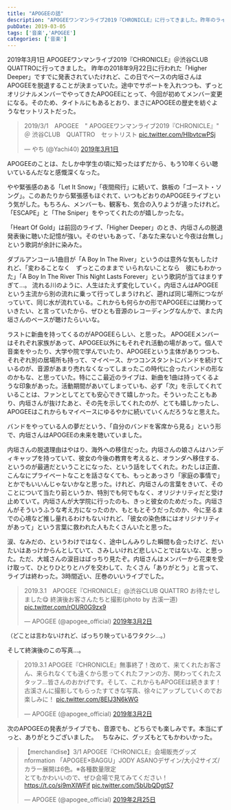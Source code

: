```yaml
---
title: "APOGEEの話"
description: "APOGEEワンマンライブ2019『CHRONICLE』に行ってきました。昨年のライブですでに発表されていたけれど、この日でベースの内垣さんはAPOGEEを脱退することが決まっていた。そのため、タイトルにもあるとおり、まさにAPOGEEの歴史を紡ぐようなセットリストだった。"
pubDate: 2019-03-05
tags: ['音楽','APOGEE']
categories: ['音楽']
---
```


2019年3月1日 APOGEEワンマンライブ2019『CHRONICLE』＠渋谷CLUB QUATTROに行ってきました。 昨年の2018年9月22日に行われた「Higher Deeper」ですでに発表されていたけれど、この日でベースの内垣さんはAPOGEEを脱退することが決まっていた。途中でサポートを入れつつも、ずっとオリジナルメンバーでやってきたAPOGEEにとって、今回が初めてメンバー変更になる。そのため、タイトルにもあるとおり、まさにAPOGEEの歴史を紡ぐようなセットリストだった。
<blockquote class="twitter-tweet" data-lang="ja"> <p dir="ltr" lang="ja">2019/3/1　APOGEE　" APOGEEワンマンライブ2019『CHRONICLE』"　＠ 渋谷CLUB　QUATTRO　セットリスト <a href="https://t.co/HIbvtcwPSj">pic.twitter.com/HIbvtcwPSj</a></p> — やち (@Yachi40) <a href="https://twitter.com/Yachi40/status/1101511202503458817?ref_src=twsrc%5Etfw">2019年3月1日</a></blockquote> <script async src="https://platform.twitter.com/widgets.js" charset="utf-8"></script> 
APOGEEのことは、たしか中学生の頃に知ったはずだから、もう10年くらい聴いているんだなと感慨深くなった。

やや緊張感のある「Let It Snow」「夜間飛行」に続いて、鉄板の「ゴースト・ソング」。このあたりから緊張感もほぐれて、いつもどおりのAPOGEEライブという気がした。もちろん、メンバーも、観客も、気合の入りようが違ったけれど。「ESCAPE」と「The Sniper」をやってくれたのが嬉しかったな。

「Heart Of Gold」は前回のライブ、「Higher Deeper」のとき、内垣さんの脱退発表後に聴いた記憶が強い。そのせいもあって、「あなた来ないと今夜は台無し」という歌詞が余計に染みた。

ダブルアンコール1曲目が「A Boy In The River」というのは意外な気もしたけれど、「変わることなく　ずっとこのままで いられないことなら　彼にもわかった」「A Boy In The River This Night Lasts Forever」という歌詞が当てはまりすぎて…。
流れる川のように、人生はたえず変化していく。内垣さんはAPOGEEという主流から別の流れに乗って行ってしまうけれど、遡れば同じ場所につながっていて、同じ水が流れている。これからも何らかの形でAPOGEEには関わっていきたい、と言っていたから、ぜひとも音源のレコーディングなんかで、また内垣さんのベースが聴けたらいいな。

ラストに新曲を持ってくるのがAPOGEEらしい、と思った。
APOGEEメンバーはそれぞれ家族があって、APOGEE以外にもそれぞれ活動の場があって。個人で音楽をやったり、大学や院で学んでいたり、APOGEEという主体がありつつも、それぞれ別の居場所も持って、マイペース、かつコンスタントにバンドを続けているのが、音源があまり売れなくなってしまったこの時代に合ったバンドの形なのかもな、と思っていた。特にここ最近のライブは、新曲を1曲は持ってくるような印象があった。活動期間があいてしまっていも、必ず「次」を示してくれていることは、ファンとしてとても安心できて嬉しかった。そういったこともあり、内垣さんが抜けたあと、その先を示してくれたのが、とても嬉しかったし、APOGEEはこれからもマイペースにゆるやかに続いていくんだろうなと思えた。

バンドをやっている人の夢だという、「自分のバンドを客席から見る」という形で、内垣さんはAPOGEEの未来を聴いていました。

内垣さんの脱退理由はやはり、海外への移住だった。内垣さんの娘さんはハンディキャップを持っていて、彼女の今後の教育を考えると、オランダへ移住する、というのが最適だということになった、という話をしてくれた。わたしは正直、こんなにプライベートなことを話さなくても、もっとあっさり「家庭の事情で」とかでもいいんじゃないかなと思った。けれど、内垣さんの言葉をきいて、そのことについて当たり前というか、特別でも何でもなく、オリジナリティだと受け止めていて。内垣さんが大学院に行ったのも、きっと彼女のためだった。内垣さんがそういうふうな考え方になったのか、もともとそうだったのか、今に至るまでの心境など推し量れるわけもないけれど、「彼女の染色体にはオリジナリティがあって」という言葉に救われた人もたくさんいたと思った。

涙、なみだの、というわけではなく、途中しんみりした瞬間も会ったけど、だいたいはあっけからんとしていて、さみしいけれど悲しいことではないな、と思った。ただ、大城さんの涙目はばっちり見たぞ。内垣さんはメンバーから花束を受け取って、ひとりひとりとハグを交わして、たくさん「ありがとう」と言って、ライブは終わった。3時間近い、圧巻のいいライブでした。
<blockquote class="twitter-tweet" data-lang="ja"> <p dir="ltr" lang="ja">2019.3.1　APOGEE『CHRONICLE』@渋谷CLUB QUATTRO お待たせしました😋 終演後お客さんたちと撮影(photo by 古溪一道) <a href="https://t.co/rOUR0G9zx9">pic.twitter.com/rOUR0G9zx9</a></p> — APOGEE (@apogee_official) <a href="https://twitter.com/apogee_official/status/1101861379416317953?ref_src=twsrc%5Etfw">2019年3月2日</a></blockquote> <script async src="https://platform.twitter.com/widgets.js" charset="utf-8"></script>
<span style="font-size: 10pt;">（どことは言わないけれど、ばっちり映っているワタクシ…。）</span> 

そして終演後のこの写真…。
<blockquote class="twitter-tweet" data-lang="ja"><p lang="ja" dir="ltr">2019.3.1 APOGEE『CHRONICLE』無事終了！改めて、来てくれたお客さん、来られなくても遠くから思ってくれたファンの方、関わってくれたスタッフ…皆さんのおかげです。そして、これからもAPOGEEは続きます！古溪さんに撮影してもらったすてきな写真、徐々にアップしていくのでお楽しみに！ <a href="https://t.co/8EIJ3N6kWG">pic.twitter.com/8EIJ3N6kWG</a></p>&mdash; APOGEE (@apogee_official) <a href="https://twitter.com/apogee_official/status/1101698526373863425?ref_src=twsrc%5Etfw">2019年3月2日</a></blockquote> <script async src="https://platform.twitter.com/widgets.js" charset="utf-8"></script>

次のAPOGEEの発表がライブでも、音源でも、どちらでも楽しみです。本当にずっと、ありがとうございました。  &nbsp;  ちなみに、グッズもとてもかわいかった。
<blockquote class="twitter-tweet" data-lang="ja"><p lang="ja" dir="ltr">【merchandise】3/1 APOGEE『CHRONICLE』会場販売グッズnformation  「APOGEE×BAGGU」JODY ASANOデザイン/大小2サイズ/カラー展開は6色。※各種数量限定<br>とてもかわいいので、ぜひ会場で見てみてください！<a href="https://t.co/si9mXIWFjf">https://t.co/si9mXIWFjf</a> <a href="https://t.co/5bUbQDgtS7">pic.twitter.com/5bUbQDgtS7</a></p>&mdash; APOGEE (@apogee_official) <a href="https://twitter.com/apogee_official/status/1100032049019154433?ref_src=twsrc%5Etfw">2019年2月25日</a></blockquote> 